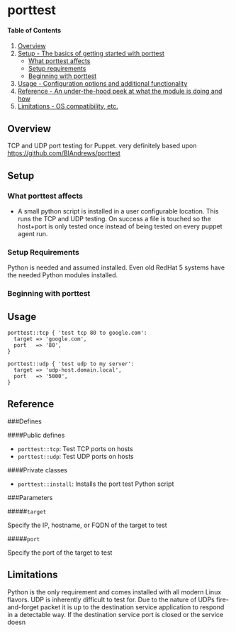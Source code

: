 # porttest

#### Table of Contents

1. [Overview](#overview)
2. [Setup - The basics of getting started with porttest](#setup)
    * [What porttest affects](#what-porttest-affects)
    * [Setup requirements](#setup-requirements)
    * [Beginning with porttest](#beginning-with-porttest)
3. [Usage - Configuration options and additional functionality](#usage)
4. [Reference - An under-the-hood peek at what the module is doing and how](#reference)
5. [Limitations - OS compatibility, etc.](#limitations)

## Overview

TCP and UDP port testing for Puppet.
very definitely based upon https://github.com/BIAndrews/porttest

## Setup

### What porttest affects

* A small python script is installed in a user configurable location. This runs the TCP and UDP testing. On success a file is touched so the host+port is only tested once instead of being tested on every puppet agent run.

### Setup Requirements

Python is needed and assumed installed. Even old RedHat 5 systems have the needed Python modules installed.

### Beginning with porttest

## Usage

~~~
porttest::tcp { 'test tcp 80 to google.com': 
  target => 'google.com', 
  port   => '80', 
}

porttest::udp { 'test udp to my server': 
  target => 'udp-host.domain.local', 
  port   => '5000', 
}
~~~

## Reference

###Defines

####Public defines
* `porttest::tcp`: Test TCP ports on hosts
* `porttest::udp`: Test UDP ports on hosts

####Private classes
* `porttest::install`: Installs the port test Python script

###Parameters

#####`target`

Specify the IP, hostname, or FQDN of the target to test

#####`port`

Specify the port of the target to test

## Limitations

Python is the only requirement and comes installed with all modern Linux flavors. UDP is inherently difficult to test for. Due to the nature of UDPs fire-and-forget packet it is up to the destination service application to respond in a detectable way. If the destination service port is closed or the service doesn
